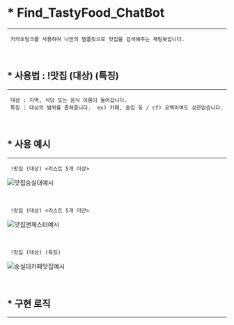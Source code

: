 # * Find_TastyFood_ChatBot
- - -

     카카오링크를 사용하여 나만의 템플릿으로 맛집을 검색해주는 채팅봇입니다. 

<br/>

## * 사용법 : !맛집 (대상) (특징)
- - -

     대상 : 지역, 식당 또는 음식 이름이 들어갑니다.
     특징 : 대상의 범위를 좁혀줍니다.  ex) 카페, 술집 등 / cf) 공백이여도 상관없습니다.

<br/>

## * 사용 예시
- - -

     !맛집 (대상) <리스트 5개 이상>
   ![맛집숭실대예시](https://user-images.githubusercontent.com/47052106/88887980-66279500-d278-11ea-849d-fcbd0e6514c3.jpg)

<br/>

     !맛집 (대상) <리스트 5개 미만>
   ![맛집맨체스터예시](https://user-images.githubusercontent.com/47052106/88888271-fa91f780-d278-11ea-98e1-583e4e0954ce.jpg)
   
<br/>

     !맛집 (대상) (특징)
  ![숭실대카페맛집예시](https://user-images.githubusercontent.com/47052106/88887987-69228580-d278-11ea-8436-02565217a311.jpg)
  
   
<br/>

## * 구현 로직
- - -
